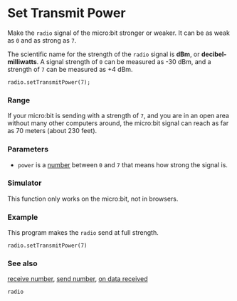 # Set Transmit Power

Make the ``radio`` signal of the micro:bit stronger or weaker.
It can be as weak as `0` and as strong as `7`.

The scientific name for the strength of the ``radio`` signal is
**dBm**, or **decibel-milliwatts**. A signal strength of `0`
can be measured as -30 dBm, and a strength of `7` can be
measured as +4 dBm.

```sig
radio.setTransmitPower(7);
```

### Range
   
If your micro:bit is sending with a strength of `7`, and you are in
an open area without many other computers around, the micro:bit signal
can reach as far as 70 meters (about 230 feet).

### Parameters

* ``power`` is a [number](/reference/types/number) between ``0`` and ``7`` that
means how strong the signal is.

### Simulator

This function only works on the micro:bit, not in browsers.

### Example

This program makes the ``radio`` send at full strength.

```blocks
radio.setTransmitPower(7)
```

### See also

[receive number](/reference/radio/receive-number), [send number](/reference/radio/send-number), [on data received](/reference/radio/on-data-received)

```package
radio
```
